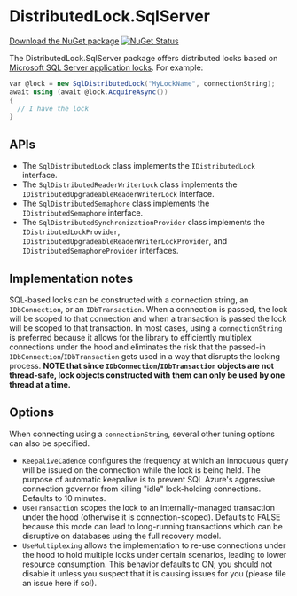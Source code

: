 # DistributedLock.SqlServer

[Download the NuGet package](https://www.nuget.org/packages/DistributedLock.SqlServer) [![NuGet Status](http://img.shields.io/nuget/v/DistributedLock.SqlServer.svg?style=flat)](https://www.nuget.org/packages/DistributedLock.SqlServer/)

The DistributedLock.SqlServer package offers distributed locks based on [Microsoft SQL Server application locks](https://docs.microsoft.com/en-us/sql/relational-databases/system-stored-procedures/sp-getapplock-transact-sql?view=sql-server-ver15). For example:

```C#
var @lock = new SqlDistributedLock("MyLockName", connectionString);
await using (await @lock.AcquireAsync())
{
  // I have the lock
}
```

## APIs

- The `SqlDistributedLock` class implements the `IDistributedLock` interface.
- The `SqlDistributedReaderWriterLock` class implements the `IDistributedUpgradeableReaderWriterLock` interface.
- The `SqlDistributedSemaphore` class implements the `IDistributedSemaphore` interface.
- The `SqlDistributedSynchronizationProvider` class implements the `IDistributedLockProvider`, `IDistributedUpgradeableReaderWriterLockProvider`, and `IDistributedSemaphoreProvider` interfaces.

## Implementation notes

SQL-based locks can be constructed with a connection string, an `IDbConnection`, or an `IDbTransaction`. When a connection is passed, the lock will be scoped to that connection and when a transaction is passed the lock will be scoped to that transaction. In most cases, using a `connectionString` is preferred because it allows for the library to efficiently multiplex connections under the hood and eliminates the risk that the passed-in `IDbConnection`/`IDbTransaction` gets used in a way that disrupts the locking process. **NOTE that since `IDbConnection`/`IDbTransaction` objects are not thread-safe, lock objects constructed with them can only be used by one thread at a time.**

## Options

When connecting using a `connectionString`, several other tuning options can also be specified.

- `KeepaliveCadence` configures the frequency at which an innocuous query will be issued on the connection while the lock is being held. The purpose of automatic keepalive is to prevent SQL Azure's aggressive connection governor from killing "idle" lock-holding connections. Defaults to 10 minutes.
- `UseTransaction` scopes the lock to an internally-managed transaction under the hood (otherwise it is connection-scoped). Defaults to FALSE because this mode can lead to long-running transactions which can be disruptive on databases using the full recovery model.
- `UseMultiplexing` allows the implementation to re-use connections under the hood to hold multiple locks under certain scenarios, leading to lower resource consumption. This behavior defaults to ON; you should not disable it unless you suspect that it is causing issues for you (please file an issue here if so!).
